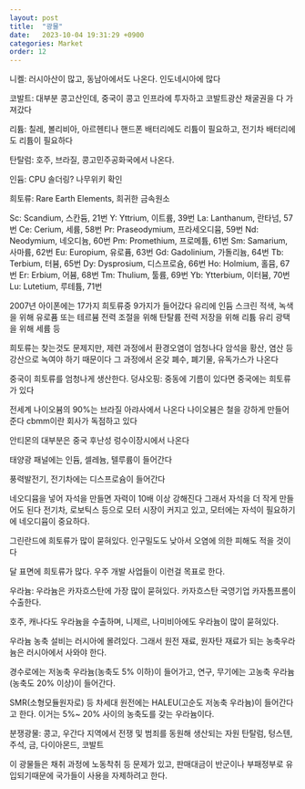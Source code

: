```yaml
---
layout: post
title:  "광물"
date:   2023-10-04 19:31:29 +0900
categories: Market
order: 12
---
```


니켈:
러시아산이 많고, 동남아에서도 나온다. 인도네시아에 많다

코발트:
대부분 콩고산인데,
중국이 콩고 인프라에 투자하고 코발트광산 채굴권을 다 가져갔다

리튬:
칠레, 볼리비아, 아르헨티나
핸드폰 배터리에도 리튬이 필요하고, 전기차 배터리에도 리튬이 필요하다

탄탈럼:
호주, 브라질, 콩고민주공화국에서 나온다.

인듐: CPU 솔더링? 나무위키 확인

희토류:
Rare Earth Elements, 희귀한 금속원소

Sc: Scandium, 스칸듐, 21번
Y: Yttrium, 이트륨, 39번
La: Lanthanum, 란타넘, 57번
Ce: Cerium, 세륨, 58번
Pr: Praseodymium, 프라세오디뮴, 59번
Nd: Neodymium, 네오디늄, 60번
Pm: Promethium, 프로메튬, 61번
Sm: Samarium, 사마륨, 62번
Eu: Europium, 유로퓸, 63번
Gd: Gadolinium, 가돌리늄, 64번
Tb: Terbium, 터븀, 65번
Dy: Dysprosium, 디스프로슘, 66번
Ho: Holmium, 홀뮴, 67번
Er: Erbium, 어븀, 68번
Tm: Thulium, 툴륨, 69번
Yb: Ytterbium, 이터븀, 70번
Lu: Lutetium, 루테튬, 71번

2007년 아이폰에는 17가지 희토류중 9가지가 들어갔다
유리에 인듐
스크린 적색, 녹색을 위해 유로퓸 또는 테르븀
전력 조절을 위해 탄탈륨
전력 저장을 위해 리튬
유리 광택을 위해 세륨 등

희토류는 찾는것도 문제지만, 제련 과정에서 환경오염이 엄청나다
암석을 황산, 염산 등 강산으로 녹여야 하기 때문이다
그 과정에서 온갖 폐수, 폐기물, 유독가스가 나온다

중국이 희토류를 엄청나게 생산한다.
덩샤오핑: 중동에 기름이 있다면 중국에는 희토류가 있다

전세계 나이오븀의 90%는 브라질 아랴사에서 나온다
나이오븀은 철을 강하게 만들어준다
cbmm이란 회사가 독점하고 있다

안티몬의 대부분은 중국 후난성 렁수이장시에서 나온다

태양광 패널에는 인듐, 셀레늄, 텔루륨이 들어간다

풍력발전기, 전기차에는 디스프로슘이 들어간다

네오디뮴을 넣어 자석을 만들면 자력이 10배 이상 강해진다
그래서 자석을 더 작게 만들어도 된다
전기차, 로보틱스 등으로 모터 시장이 커지고 있고,
모터에는 자석이 필요하기에 네오디뮴이 중요하다.

그린란드에 희토류가 많이 묻혀있다.
인구밀도도 낮아서 오염에 의한 피해도 적을 것이다

달 표면에 희토류가 많다. 우주 개발 사업들이 이런걸 목표로 한다.


우라늄:
우라늄은 카자흐스탄에 가장 많이 묻혀있다.
카자흐스탄 국영기업 카자톰프롬이 수출한다.

호주, 캐나다도 우라늄을 수출하며,
니제르, 나미비아에도 우라늄이 많이 묻혀있다.

우라늄 농축 설비는 러시아에 몰려있다.
그래서 원전 재료, 원자탄 재료가 되는 농축우라늄은 러시아에서 사와야 한다.

경수로에는 저농축 우라늄(농축도 5% 이하)이 들어가고,
연구, 무기에는 고농축 우라늄(농축도 20% 이상)이 들어간다.

SMR(소형모듈원자로) 등 차세대 원전에는 HALEU(고순도 저농축 우라늄)이 들어간다고 한다.
이거는 5%~ 20% 사이의 농축도를 갖는 우라늄이다.


분쟁광물:
콩고, 우간다 지역에서 전쟁 및 범죄를 동원해 생산되는 자원
탄탈럼, 텅스텐, 주석, 금, 다이아몬드, 코발트

이 광물들은 채취 과정에 노동착취 등 문제가 있고,
판매대금이 반군이나 부패정부로 유입되기때문에 국가들이 사용을 자제하려고 한다.
